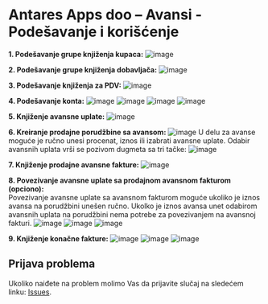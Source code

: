 # Antares Apps doo – Avansi - Podešavanje i korišćenje

**1. Podešavanje grupe knjiženja kupaca:**
![image](https://user-images.githubusercontent.com/42636293/202931396-a8ad1a62-8349-4618-a442-70752e979b77.png)

**2. Podešavanje grupe knjiženja dobavljača:**
![image](https://user-images.githubusercontent.com/42636293/209876637-290ef15c-d60c-4ac3-8440-2d63e09ced79.png)

**3. Podešavanje knjiženja za PDV:**
![image](https://user-images.githubusercontent.com/42636293/209876436-d43ac787-0c1b-4436-bb1c-8fc4693cb098.png)

**4. Podešavanje konta:**
![image](https://user-images.githubusercontent.com/42636293/209876779-d443c313-69c3-4c86-aa52-30e28049413b.png)
![image](https://user-images.githubusercontent.com/42636293/209876820-9ac0d3a7-4270-479f-bbb9-249736a00f3e.png)
![image](https://user-images.githubusercontent.com/42636293/209876878-dec1683a-5a79-40eb-8bbd-acb7ab0cf8e4.png)
![image](https://user-images.githubusercontent.com/42636293/209876925-5ffb57b8-4948-418d-b43b-2df28b0ae99a.png)

**5. Knjiženje avansne uplate:**
![image](https://github.com/AntaresAppsDoo/Wiki/assets/42636293/7d2104bc-fec7-4c20-a939-4aa9100ee4be)

**6. Kreiranje prodajne porudžbine sa avansom:**
![image](https://github.com/AntaresAppsDoo/Wiki/assets/42636293/4161e005-3d25-4d6c-ad79-a64bf0bdb3db)
U delu za avanse moguće je ručno unesi procenat, iznos ili izabrati avansne uplate. Odabir avansnih uplata vrši se pozivom dugmeta sa tri tačke:
![image](https://github.com/AntaresAppsDoo/Wiki/assets/42636293/66ebc8b5-fb8b-4bb3-a4d6-f4e4510abadc)

**7. Knjiženje prodajne avansne fakture:**
![image](https://github.com/AntaresAppsDoo/Wiki/assets/42636293/0cc22d59-8cbe-47cf-971f-b56e7af1eb7d)


**8. Povezivanje avansne uplate sa prodajnom avansnom fakturom (opciono):**  
Povezivanje avansne uplate sa avansnom fakturom moguće ukoliko je iznos avansa na porudžbini unešen ručno. Ukolko je iznos avansa unet odabirom avansnih uplata na porudžbini nema potrebe za povezivanjem na avansnoj fakturi.
![image](https://github.com/AntaresAppsDoo/Wiki/assets/42636293/c535bed3-8993-4407-92df-067a4d6d9566)
![image](https://github.com/AntaresAppsDoo/Wiki/assets/42636293/868c7adb-db86-4b8a-9202-d453823fd215)
![image](https://github.com/AntaresAppsDoo/Wiki/assets/42636293/c184c0ac-c99c-4c04-a290-536f262114f1)

**9. Knjiženje konačne fakture:**
![image](https://github.com/AntaresAppsDoo/Wiki/assets/42636293/0f20ef9e-89f4-47c1-9e6c-0cfc9f87bf1a)
![image](https://github.com/AntaresAppsDoo/Wiki/assets/42636293/821ea856-a6ba-402a-86f3-5b5b63f576a0)
![image](https://github.com/AntaresAppsDoo/Wiki/assets/42636293/3d219eda-8bd0-4380-83bf-76f591b37e3e)

## Prijava problema
Ukoliko naiđete na problem molimo Vas da prijavite slučaj na sledećem linku:
[Issues](https://github.com/AntaresAppsDoo/Wiki/issues).
